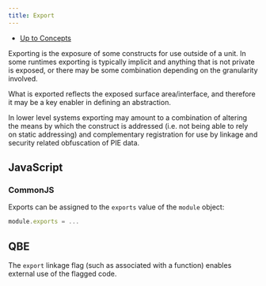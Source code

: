 ```yaml
---
title: Export
---
```


- [Up to Concepts](concepts)

Exporting is the exposure of some constructs for use outside of a unit.
In some runtimes exporting is typically implicit and anything that
is not private is exposed, or there may be some combination depending
on the granularity involved.

What is exported reflects the exposed surface area/interface, and therefore
it may be a key enabler in defining an abstraction.

In lower level systems exporting may amount to a combination of altering
the means by which the construct is addressed (i.e. not being able to rely
on static addressing) and complementary registration for use by linkage
and security related obfuscation of PIE data.

## JavaScript

### CommonJS

Exports can be assigned to the `exports` value of the `module` object:

```javascript
module.exports = ...
```

## QBE

The `export` linkage flag (such as associated with a function) enables
external use of the flagged code.
